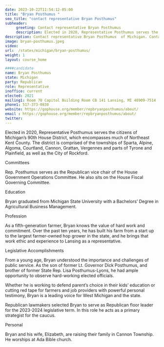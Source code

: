 ```yaml
---
date: 2023-10-22T11:54:12-05:00
title: "Bryan Posthumus "
seo_title: "contact representative Bryan Posthumus"
subheader:
     greeting: Contact representative Bryan Posthumus
     description: Elected in 2020, Representative Posthumus serves the citizens of Michigan’s 90th House District, which encompasses much of Northeast Kent County. Rep. Posthumus serves as the Republican vice chair of the House Government Operations Committee. He also sits on the House Fiscal Governing Committee.
description: Contact representative Bryan Posthumus  of Michigan. Contact information for Bryan Posthumus  includes email address, phone number, and mailing address.
image: bryan-posthumus.jpeg
video:
url:  /states/michigan/bryan-posthumus/
weight: 1
layout: course_home

####candidate
name: Bryan Posthumus
state: Michigan
party: Republican
role: Representative
inoffice: current
elected: 2021
mailing1: Room 70 Capitol Building Room CB 141 Lansing, MI 48909-7514
phone1: 517-373-0830
website: https://gophouse.org/member/repbryanposthumus/about/
email : https://gophouse.org/member/repbryanposthumus/about/
twitter:
---
```


Elected in 2020, Representative Posthumus serves the citizens of Michigan’s 90th House District, which encompasses much of Northeast Kent County. The district is comprised of the townships of Sparta, Alpine, Algoma, Courtland, Cannon, Grattan, Vergennes and parts of Tyrone and Plainfield, as well as the City of Rockford.

Committees

Rep. Posthumus serves as the Republican vice chair of the House Government Operations Committee. He also sits on the House Fiscal Governing Committee.

Education

Bryan graduated from Michigan State University with a Bachelors’ Degree in Agricultural Business Management.

Profession

As a fifth-generation farmer, Bryan knows the value of hard work and commitment. Over the past ten years, he has built his farm from a start up to the largest farmer-owned hop grower in the state, and he brings that work ethic and experience to Lansing as a representative.

Legislative Accomplishments

From a young age, Bryan understood the importance and challenges of public service. As the son of former Lt. Governor Dick Posthumus, and brother of former State Rep. Lisa Posthumus-Lyons, he had ample opportunity to observe hard-working elected officials.

Whether he is working to defend parent’s choice in their kids’ education or cutting red tape for farmers and job providers with powerful personal testimony, Bryan is a leading voice for West Michigan and the state.

Republican lawmakers selected Bryan to serve as Republican floor leader for the 2023-2024 legislative term. In this role he acts as a primary strategist for the caucus.

Personal

Bryan and his wife, Elizabeth, are raising their family in Cannon Township. He worships at Ada Bible church.
